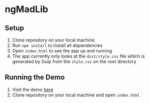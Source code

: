 # ngMadLib

## Setup

1. Clone repository on your local machine
2. Run `npm install` to install all dependencies
3. Open `index.html` to see the app up and running
4. The app currently only looks at the `dist/style.css` file which is generated by Gulp from the `style.css` on the root directory

## Running the Demo

1. Visit the demo [here](http://bencodezen.github.io/ngMadLib/)
2. Clone repository on your local machine and open `index.html`